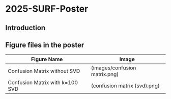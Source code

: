 # 2025-SURF-Poster

## Introduction

## Figure files in the poster

| Figure Name       | Image                                |
|------------|--------------------------------------|
| Confusion Matrix without SVD       | (images/confusion matrix.png)          |
| Confusion Matrix with k=100 SVD   | (confusion matrix (svd).png)       |
